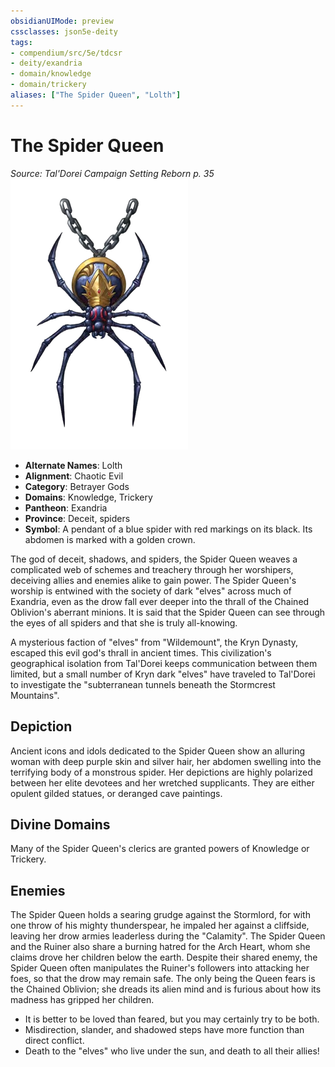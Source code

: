 ```yaml
---
obsidianUIMode: preview
cssclasses: json5e-deity
tags:
- compendium/src/5e/tdcsr
- deity/exandria
- domain/knowledge
- domain/trickery
aliases: ["The Spider Queen", "Lolth"]
---
```

# The Spider Queen
*Source: Tal'Dorei Campaign Setting Reborn p. 35* 
![A pendant of a blue spider...](https://raw.githubusercontent.com/5etools-mirror-2/5etools-img/main/deities/TDCSR/SpiderQueen.webp#symbol "A pendant of a blue spider with red markings on its black. Its abdomen is marked with a golden crown.")

- **Alternate Names**: Lolth
- **Alignment**: Chaotic Evil
- **Category**: Betrayer Gods
- **Domains**: Knowledge, Trickery
- **Pantheon**: Exandria
- **Province**: Deceit, spiders
- **Symbol**: A pendant of a blue spider with red markings on its black. Its abdomen is marked with a golden crown.

The god of deceit, shadows, and spiders, the Spider Queen weaves a complicated web of schemes and treachery through her worshipers, deceiving allies and enemies alike to gain power. The Spider Queen's worship is entwined with the society of dark "elves" across much of Exandria, even as the drow fall ever deeper into the thrall of the Chained Oblivion's aberrant minions. It is said that the Spider Queen can see through the eyes of all spiders and that she is truly all-knowing.

A mysterious faction of "elves" from "Wildemount", the Kryn Dynasty, escaped this evil god's thrall in ancient times. This civilization's geographical isolation from Tal'Dorei keeps communication between them limited, but a small number of Kryn dark "elves" have traveled to Tal'Dorei to investigate the "subterranean tunnels beneath the Stormcrest Mountains".

## Depiction

Ancient icons and idols dedicated to the Spider Queen show an alluring woman with deep purple skin and silver hair, her abdomen swelling into the terrifying body of a monstrous spider. Her depictions are highly polarized between her elite devotees and her wretched supplicants. They are either opulent gilded statues, or deranged cave paintings.

## Divine Domains

Many of the Spider Queen's clerics are granted powers of Knowledge or Trickery.

## Enemies

The Spider Queen holds a searing grudge against the Stormlord, for with one throw of his mighty thunderspear, he impaled her against a cliffside, leaving her drow armies leaderless during the "Calamity". The Spider Queen and the Ruiner also share a burning hatred for the Arch Heart, whom she claims drove her children below the earth. Despite their shared enemy, the Spider Queen often manipulates the Ruiner's followers into attacking her foes, so that the drow may remain safe. The only being the Queen fears is the Chained Oblivion; she dreads its alien mind and is furious about how its madness has gripped her children.

- It is better to be loved than feared, but you may certainly try to be both.  
- Misdirection, slander, and shadowed steps have more function than direct conflict.  
- Death to the "elves" who live under the sun, and death to all their allies!